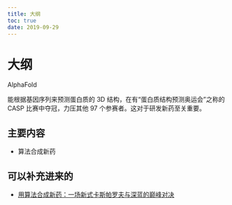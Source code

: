 ```yaml
---
title: 大纲
toc: true
date: 2019-09-29
---
```

# 大纲

AlphaFold

能根据基因序列来预测蛋白质的 3D 结构，在有“蛋白质结构预测奥运会”之称的 CASP 比赛中夺冠，力压其他 97 个参赛者。这对于研发新药至关重要。


## 主要内容

- 算法合成新药



## 可以补充进来的


- [用算法合成新药：一场新式卡斯帕罗夫与深蓝的巅峰对决](https://cloud.tencent.com/developer/article/1073135)
